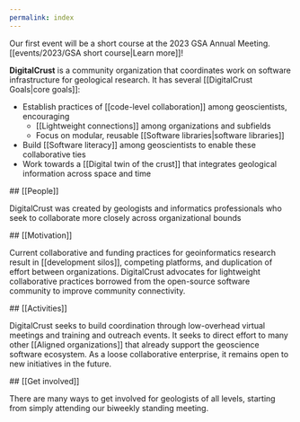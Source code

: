 ```yaml
---
permalink: index
---
```


<div className="aside">
  Our first event will be a short course at the 2023 GSA Annual Meeting.
  [[events/2023/GSA short course|Learn more]]!
</div>

**DigitalCrust** is a community organization that coordinates work on software
infrastructure for geological research. It has several
[[DigitalCrust Goals|core goals]]:

- Establish practices of [[code-level collaboration]] among geoscientists,
  encouraging
  - [[Lightweight connections]] among organizations and subfields
  - Focus on modular, reusable [[Software libraries|software libraries]]
- Build [[Software literacy]] among geoscientists to enable these collaborative
  ties
- Work towards a [[Digital twin of the crust]] that integrates geological
  information across space and time

<div className="block">
## [[People]]

DigitalCrust was created by geologists and informatics professionals who seek to
collaborate more closely across organizational bounds

</div>

<div className="block">
## [[Motivation]]

Current collaborative and funding practices for geoinformatics research result
in [[development silos]], competing platforms, and duplication of effort between
organizations. DigitalCrust advocates for lightweight collaborative practices
borrowed from the open-source software community to improve community
connectivity.

</div>

<div className="block">
## [[Activities]]

DigitalCrust seeks to build coordination through low-overhead virtual meetings
and training and outreach events. It seeks to direct effort to many other
[[Aligned organizations]] that already support the geoscience software
ecosystem. As a loose collaborative enterprise, it remains open to new
initiatives in the future.

</div>

<div className="block">
## [[Get involved]]

There are many ways to get involved for geologists of all levels, starting from
simply attending our biweekly standing meeting.

</div>

